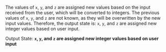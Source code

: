 The values of `x`, `y`, and `z` are assigned new values based on the input received from the user, which will be converted to integers. The previous values of `x`, `y`, and `z` are not known, as they will be overwritten by the new input values. Therefore, the output state is: `x`, `y`, and `z` are assigned new integer values based on user input.

Output State: **`x`, `y`, and `z` are assigned new integer values based on user input**